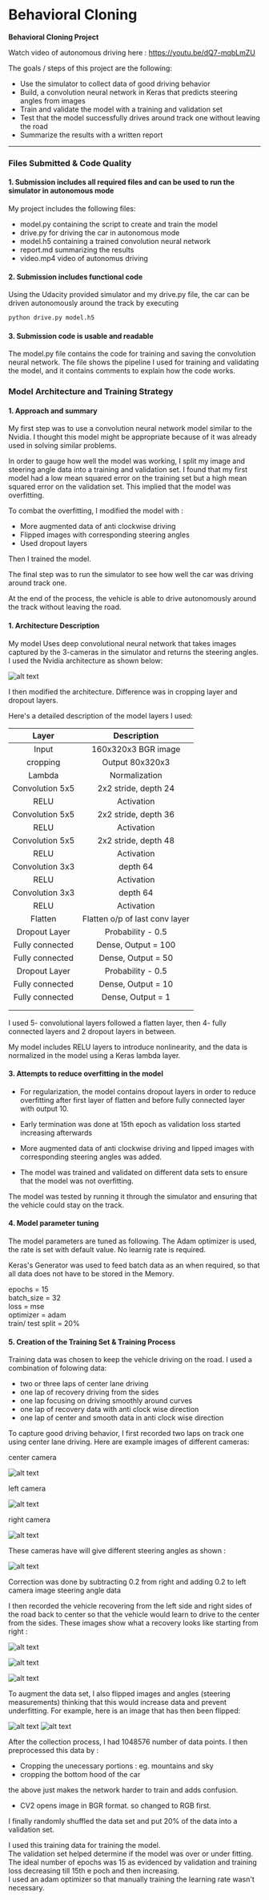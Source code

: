 # **Behavioral Cloning** 

**Behavioral Cloning Project**

Watch video of autonomous driving here : https://youtu.be/dQ7-mqbLmZU


The goals / steps of this project are the following:
* Use the simulator to collect data of good driving behavior
* Build, a convolution neural network in Keras that predicts steering angles from images
* Train and validate the model with a training and validation set
* Test that the model successfully drives around track one without leaving the road
* Summarize the results with a written report


[//]: # (Image References)

[image1]: ./examples/nvidia.png "Model Visualization"
[image2]: ./examples/multiple.png "Multi cameras"
[image3]: ./examples/rec1.jpg "Recovery Image"
[image4]: ./examples/rec2.jpg "Recovery Image"
[image5]: ./examples/rec3.jpg "Recovery Image"
[image8]: ./examples/center.jpg "Center Image"
[image9]: ./examples/left.jpg "Left Image"
[image10]: ./examples/right.jpg "Right Image"
[image11]: ./examples/flip.jpg "Flipped Image"


---
### Files Submitted & Code Quality

#### 1. Submission includes all required files and can be used to run the simulator in autonomous mode

My project includes the following files:
* model.py containing the script to create and train the model
* drive.py for driving the car in autonomous mode
* model.h5 containing a trained convolution neural network 
* report.md summarizing the results
* video.mp4 video of autonomus driving

#### 2. Submission includes functional code
Using the Udacity provided simulator and my drive.py file, the car can be driven autonomously around the track by executing 
```sh
python drive.py model.h5
```

#### 3. Submission code is usable and readable

The model.py file contains the code for training and saving the convolution neural network. The file shows the pipeline I used for training and validating the model, and it contains comments to explain how the code works.

### Model Architecture and Training Strategy

#### 1. Approach and summary

My first step was to use a convolution neural network model similar to the Nvidia. I thought this model might be appropriate because of it was already used in solving similar problems.

In order to gauge how well the model was working, I split my image and steering angle data into a training and validation set. I found that my first model had a low mean squared error on the training set but a high mean squared error on the validation set. This implied that the model was overfitting. 

To combat the overfitting, I modified the model with :
* More augmented data of anti clockwise driving
* Flipped images with corresponding steering angles
* Used dropout layers

Then I trained the model.

The final step was to run the simulator to see how well the car was driving around track one. 

At the end of the process, the vehicle is able to drive autonomously around the track without leaving the road.

#### 1. Architecture Description


My model Uses deep convolutional neural network that takes images captured by the 3-cameras in the simulator and returns the steering angles. I used the Nvidia architecture as shown below:

![alt text][image1]

 I then modified the architecture. 
 Difference was in cropping layer and dropout layers.
 
 Here's a detailed description of the model layers I used:


| Layer         		|     Description	        					| 
|:---------------------:|:---------------------------------------------:| 
| Input         		| 160x320x3 BGR image           | 
| cropping          | Output 80x320x3               |
| Lambda            | Normalization                  |
| Convolution 5x5   | 2x2 stride, depth 24  	|
| RELU				    	|	Activation											|
| Convolution 5x5   | 2x2 stride, depth 36	|
| RELU				    	|	Activation											|		
| Convolution 5x5   | 2x2 stride, depth 48 	|
| RELU				    	|	Activation											|
| Convolution 3x3   |  depth 64	|
| RELU				    	|	Activation											|
| Convolution 3x3   |  depth 64 	|
| RELU				    	|	Activation											|
| Flatten   	    	| Flatten  o/p of last conv layer	|		
| Dropout Layer 		| Probability - 0.5    |
| Fully connected		| Dense,  Output = 100    |
| Fully connected		| Dense,  Output = 50    |
| Dropout Layer 		| Probability - 0.5    |
| Fully connected		| Dense,  Output = 10    |
| Fully connected		| Dense,  Output = 1    |
|						|												|
|						|												|
 


I used 5- convolutional layers followed a flatten layer, then 4- fully connected layers and 2 dropout layers in between.

My model includes RELU layers to introduce nonlinearity, and the data is normalized in the model using a Keras lambda layer. 

#### 3. Attempts to reduce overfitting in the model

* For regularization, the model contains dropout layers in order to reduce overfitting after first layer of flatten and before fully connected layer with output 10. 

* Early termination was done at 15th epoch as validation loss started increasing afterwards

* More augmented data of anti clockwise driving and lipped images with corresponding steering angles was added.

* The model was trained and validated on different data sets to ensure that the model was not overfitting.

The model was tested by running it through the simulator and ensuring that the vehicle could stay on the track.

#### 4. Model parameter tuning

The model parameters are tuned as following. The Adam optimizer is used, the rate is set with default value. No learnig rate is required.

Keras's Generator was used to feed batch data as an when required, so that all data does not have to be stored in the Memory. 

epochs = 15  
batch_size = 32   
loss = mse   
optimizer = adam   
train/ test split = 20%
   
#### 5. Creation of the Training Set & Training Process

Training data was chosen to keep the vehicle driving on the road. I used a combination of folowing data:

* two or three laps of center lane driving
* one lap of recovery driving from the sides
* one lap focusing on driving smoothly around curves
* one lap of recovery data with anti clock wise direction
* one lap of center and smooth data in anti clock wise direction

To capture good driving behavior, I first recorded two laps on track one using center lane driving. Here are example images of different cameras: 

center camera

![alt text][image8]

left camera

![alt text][image9]

right camera

![alt text][image10]


These cameras have will give different steering angles as shown :

![alt text][image2]

Correction was done by subtracting 0.2 from right and adding 0.2 to left camera image steering angle data

I then recorded the vehicle recovering from the left side and right sides of the road back to center so that the vehicle would learn to drive to the center from the sides. These images show what a recovery looks like starting from right :

![alt text][image3]

![alt text][image4]

![alt text][image5]


To augment the data set, I also flipped images and angles (steering measurements) thinking that this would increase data and prevent underfitting. For example, here is an image that has then been flipped:

![alt text][image8]                      ![alt text][image11]

After the collection process, I had 1048576 number of data points. I then preprocessed this data by :
* Cropping the unecessary portions : eg. mountains and sky
* cropping the bottom hood of the car   

the above just makes the network harder to train and adds confusion.

* CV2 opens image in BGR format. so changed to RGB first.


I finally randomly shuffled the data set and put 20% of the data into a validation set. 

I used this training data for training the model.   
The validation set helped determine if the model was over or under fitting.   
The ideal number of epochs was 15 as evidenced by validation and training loss decreasing till 15th e poch and then increasing.   
I used an adam optimizer so that manually training the learning rate wasn't necessary.

